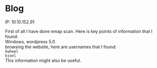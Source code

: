 # Blog

IP: 10.10.152.91<br>

First of all I have done nmap scan. Here is key points of information that I found:<br>
Windows, wordpress 5.0<br>
browsing the website, here are usernames that I found:<br>
`kwheel`<br>
`bjoel`<br>
This information might also be useful.